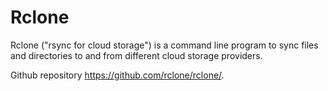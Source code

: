 # Rclone

Rclone ("rsync for cloud storage") is a command line program to sync files and directories to and from different cloud storage providers.

Github repository https://github.com/rclone/rclone/.
